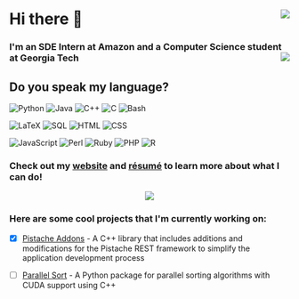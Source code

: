 # Hi there 👋  <img src="https://visitor-badge.glitch.me/badge?page_id=computer-geek64.visitor-badge" align="right">

### I'm an SDE Intern at Amazon and a Computer Science student at Georgia Tech <img src="https://img.shields.io/badge/Amazon-Intern-ff9900?style=flat&labelColor=gray&logo=Amazon&logoColor=ff9900" align="right">

## Do you speak my language?

![Python](https://img.shields.io/badge/Python-★★★-gray?style=for-the-badge&labelColor=3776ab&logo=Python&logoColor=white)
![Java](https://img.shields.io/badge/Java-★★★-gray?style=for-the-badge&labelColor=f0931f&logo=Java&logoColor=white)
![C++](https://img.shields.io/badge/C++-★★★-gray?style=for-the-badge&labelColor=00599c&logo=C%2B%2B&logoColor=white)
![C](https://img.shields.io/badge/C-★★★-gray?style=for-the-badge&labelColor=a8b9cc&logo=C&logoColor=white)
![Bash](https://img.shields.io/badge/Bash-★★★-gray?style=for-the-badge&labelColor=4eaa25&logo=GNU%20Bash&logoColor=white)

![LaTeX](https://img.shields.io/badge/LaTeX-★★★-gray?style=for-the-badge&labelColor=008080&logo=LaTeX&logoColor=white)
![SQL](https://img.shields.io/badge/SQL-★★★-gray?style=for-the-badge&labelColor=cc2927&logo=PostgreSQL&logoColor=white)
![HTML](https://img.shields.io/badge/HTML-★★★-gray?style=for-the-badge&labelColor=e34f26&logo=HTML5&logoColor=white)
![CSS](https://img.shields.io/badge/CSS-★★★-gray?style=for-the-badge&labelColor=1572b6&logo=CSS3&logoColor=white)

![JavaScript](https://img.shields.io/badge/JavaScript-★★☆-gray?style=for-the-badge&labelColor=f7df1e&logo=JavaScript&logoColor=black)
![Perl](https://img.shields.io/badge/Perl-★★☆-gray?style=for-the-badge&labelColor=39457e&logo=Perl&logoColor=white)
![Ruby](https://img.shields.io/badge/Ruby-★☆☆-gray?style=for-the-badge&labelColor=cc342d&logo=Ruby&logoColor=white)
![PHP](https://img.shields.io/badge/PHP-★☆☆-gray?style=for-the-badge&labelColor=777bb4&logo=PHP&logoColor=white)
![R](https://img.shields.io/badge/R-★☆☆-gray?style=for-the-badge&labelColor=276dc3&logo=R&logoColor=white)

### Check out my [website](https://ashishdsouza.com) and [résumé](https://ashishdsouza.com/files/Resume.pdf) to learn more about what I can do!

<div align="center">
  <img src="https://github-readme-stats-eight-theta.vercel.app/api?username=computer-geek64&show_icons=true&include_all_commits=true&count_private=true&hide=contribs">
</div>

### Here are some cool projects that I'm currently working on:

- [X] [Pistache Addons](https://github.com/computer-geek64/pistache-addons) - A C++ library that includes additions and modifications for the Pistache REST framework to simplify the application development process

- [ ] [Parallel Sort](https://github.com/computer-geek64/parallel-sort) - A Python package for parallel sorting algorithms with CUDA support using C++
